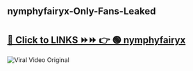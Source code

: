 
 ## nymphyfairyx-Only-Fans-Leaked

# <h2><a href="https://clipsfans.com/nymphyfairyx&ref=git">🔗 Click to LINKS ⏩⏩ 👉 🟢 nymphyfairyx </a></h2>

<a href="https://clipsfans.com/nymphyfairyx&ref=git" rel="nofollow" data-target="animated-image.originalLink"><img src="https://i.ibb.co.com/xMMVF88/686577567.gif" alt="Viral Video Original" style="max-width: 100%; display: inline-block;" data-target="animated-image.originalImage"></a>
